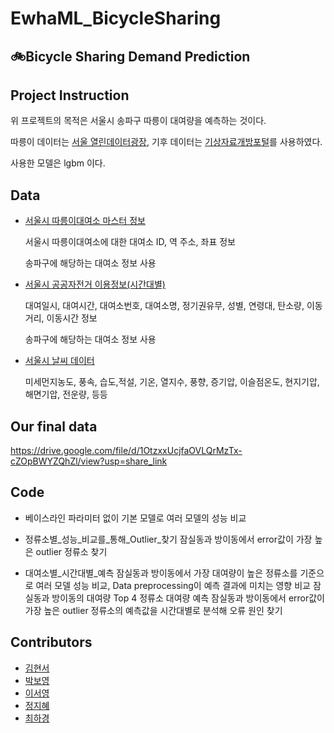 # EwhaML_BicycleSharing

## 🚲Bicycle Sharing Demand Prediction
## Project Instruction

위 프로젝트의 목적은 서울시 송파구 따릉이 대여량을 예측하는 것이다.

따릉이 데이터는 [서울 열린데이터광장]([https://data.seoul.go.kr/](https://data.seoul.go.kr/)), 기후 데이터는 [기상자료개방포털]([https://data.kma.go.kr/cmmn/main.do](https://data.kma.go.kr/cmmn/main.do))를 사용하였다.

사용한 모델은 lgbm 이다.


## Data

- [서울시 따릉이대여소 마스터 정보](https://data.seoul.go.kr/dataList/OA-21235/S/1/datasetView.do)
    
    서울시 따릉이대여소에 대한 대여소 ID, 역 주소, 좌표 정보
    
    송파구에 해당하는 대여소 정보 사용
    



- [서울시 공공자전거 이용정보(시간대별)](https://data.seoul.go.kr/dataList/OA-15245/S/1/datasetView.do#)
    
    대여일시, 대여시간, 대여소번호, 대여소명, 정기권유무, 성별, 연령대, 탄소량, 이동거리, 이동시간 정보
    
    송파구에 해당하는 대여소 정보 사용
    



- [서울시 날씨 데이터](https://data.kma.go.kr/cmmn/main.do)
    
    미세먼지농도, 풍속, 습도,적설, 기온, 열지수, 풍향, 증기압, 이슬점온도, 현지기압, 해면기압, 전운량, 등등


## Our final data
https://drive.google.com/file/d/1OtzxxUcjfaOVLQrMzTx-cZOpBWYZQhZl/view?usp=share_link



## Code
- 베이스라인
    파라미터 없이 기본 모델로 여러 모델의 성능 비교
    
- 정류소별_성능_비교를_통해_Outlier_찾기
    잠실동과 방이동에서 error값이 가장 높은 outlier 정류소 찾기
    
- 대여소별_시간대별_예측
    잠실동과 방이동에서 가장 대여량이 높은 정류소를 기준으로 여러 모델 성능 비교, Data preprocessing이 예측 결과에 미치는 영향 비교
    잠실동과 방이동의 대여량 Top 4 정류소 대여량 예측
    잠실동과 방이동에서 error값이 가장 높은 outlier 정류소의 예측값을 시간대별로 분석해 오류 원인 찾기 


## Contributors

- [김현서](https://github.com/Hiseoi)
- [박보영](https://github.com/bboyeong)
- [이서영](https://github.com/seoyoung-e)
- [정지혜](https://github.com/dahlia52)
- [최하경](https://github.com/FleurHwai)
